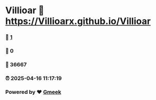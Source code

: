 # Villioar :link: https://Villioarx.github.io/Villioar 
### :page_facing_up: [1](https://Villioarx.github.io/Villioar/tag.html) 
### :speech_balloon: 0 
### :hibiscus: 36667 
### :alarm_clock: 2025-04-16 11:17:19 
### Powered by :heart: [Gmeek](https://github.com/Meekdai/Gmeek)
